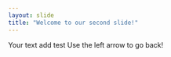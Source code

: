 ```yaml
---
layout: slide
title: "Welcome to our second slide!"
---
```

Your text add test
Use the left arrow to go back!
